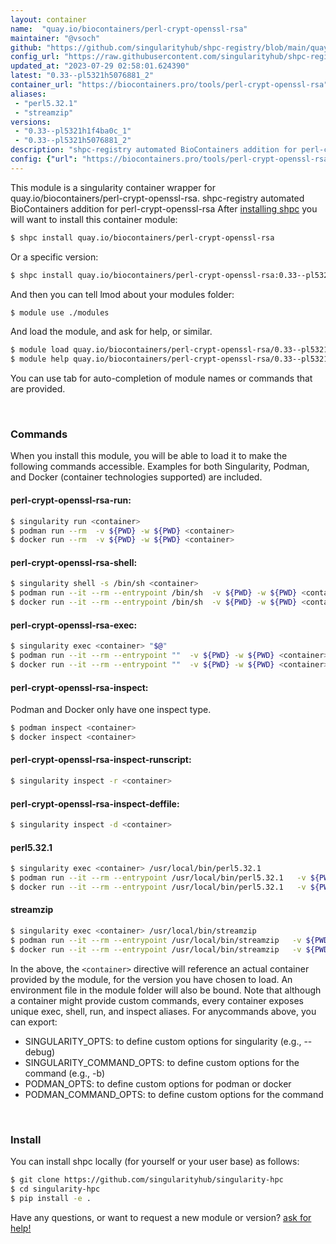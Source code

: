 ```yaml
---
layout: container
name:  "quay.io/biocontainers/perl-crypt-openssl-rsa"
maintainer: "@vsoch"
github: "https://github.com/singularityhub/shpc-registry/blob/main/quay.io/biocontainers/perl-crypt-openssl-rsa/container.yaml"
config_url: "https://raw.githubusercontent.com/singularityhub/shpc-registry/main/quay.io/biocontainers/perl-crypt-openssl-rsa/container.yaml"
updated_at: "2023-07-29 02:58:01.624390"
latest: "0.33--pl5321h5076881_2"
container_url: "https://biocontainers.pro/tools/perl-crypt-openssl-rsa"
aliases:
 - "perl5.32.1"
 - "streamzip"
versions:
 - "0.33--pl5321h1f4ba0c_1"
 - "0.33--pl5321h5076881_2"
description: "shpc-registry automated BioContainers addition for perl-crypt-openssl-rsa"
config: {"url": "https://biocontainers.pro/tools/perl-crypt-openssl-rsa", "maintainer": "@vsoch", "description": "shpc-registry automated BioContainers addition for perl-crypt-openssl-rsa", "latest": {"0.33--pl5321h5076881_2": "sha256:9df9d2ab158ef44c95bf5d4c74824851af635ca430373e6aca090dba42847346"}, "tags": {"0.33--pl5321h1f4ba0c_1": "sha256:d2440949b98ff36889e3d6dcfb466bec8d3af09f2cd6811d7b12765c448bdc9e", "0.33--pl5321h5076881_2": "sha256:9df9d2ab158ef44c95bf5d4c74824851af635ca430373e6aca090dba42847346"}, "docker": "quay.io/biocontainers/perl-crypt-openssl-rsa", "aliases": {"perl5.32.1": "/usr/local/bin/perl5.32.1", "streamzip": "/usr/local/bin/streamzip"}}
---
```


This module is a singularity container wrapper for quay.io/biocontainers/perl-crypt-openssl-rsa.
shpc-registry automated BioContainers addition for perl-crypt-openssl-rsa
After [installing shpc](#install) you will want to install this container module:


```bash
$ shpc install quay.io/biocontainers/perl-crypt-openssl-rsa
```

Or a specific version:

```bash
$ shpc install quay.io/biocontainers/perl-crypt-openssl-rsa:0.33--pl5321h5076881_2
```

And then you can tell lmod about your modules folder:

```bash
$ module use ./modules
```

And load the module, and ask for help, or similar.

```bash
$ module load quay.io/biocontainers/perl-crypt-openssl-rsa/0.33--pl5321h5076881_2
$ module help quay.io/biocontainers/perl-crypt-openssl-rsa/0.33--pl5321h5076881_2
```

You can use tab for auto-completion of module names or commands that are provided.

<br>

### Commands

When you install this module, you will be able to load it to make the following commands accessible.
Examples for both Singularity, Podman, and Docker (container technologies supported) are included.

#### perl-crypt-openssl-rsa-run:

```bash
$ singularity run <container>
$ podman run --rm  -v ${PWD} -w ${PWD} <container>
$ docker run --rm  -v ${PWD} -w ${PWD} <container>
```

#### perl-crypt-openssl-rsa-shell:

```bash
$ singularity shell -s /bin/sh <container>
$ podman run --it --rm --entrypoint /bin/sh  -v ${PWD} -w ${PWD} <container>
$ docker run --it --rm --entrypoint /bin/sh  -v ${PWD} -w ${PWD} <container>
```

#### perl-crypt-openssl-rsa-exec:

```bash
$ singularity exec <container> "$@"
$ podman run --it --rm --entrypoint ""  -v ${PWD} -w ${PWD} <container> "$@"
$ docker run --it --rm --entrypoint ""  -v ${PWD} -w ${PWD} <container> "$@"
```

#### perl-crypt-openssl-rsa-inspect:

Podman and Docker only have one inspect type.

```bash
$ podman inspect <container>
$ docker inspect <container>
```

#### perl-crypt-openssl-rsa-inspect-runscript:

```bash
$ singularity inspect -r <container>
```

#### perl-crypt-openssl-rsa-inspect-deffile:

```bash
$ singularity inspect -d <container>
```


#### perl5.32.1

```bash
$ singularity exec <container> /usr/local/bin/perl5.32.1
$ podman run --it --rm --entrypoint /usr/local/bin/perl5.32.1   -v ${PWD} -w ${PWD} <container> -c " $@"
$ docker run --it --rm --entrypoint /usr/local/bin/perl5.32.1   -v ${PWD} -w ${PWD} <container> -c " $@"
```


#### streamzip

```bash
$ singularity exec <container> /usr/local/bin/streamzip
$ podman run --it --rm --entrypoint /usr/local/bin/streamzip   -v ${PWD} -w ${PWD} <container> -c " $@"
$ docker run --it --rm --entrypoint /usr/local/bin/streamzip   -v ${PWD} -w ${PWD} <container> -c " $@"
```



In the above, the `<container>` directive will reference an actual container provided
by the module, for the version you have chosen to load. An environment file in the
module folder will also be bound. Note that although a container
might provide custom commands, every container exposes unique exec, shell, run, and
inspect aliases. For anycommands above, you can export:

 - SINGULARITY_OPTS: to define custom options for singularity (e.g., --debug)
 - SINGULARITY_COMMAND_OPTS: to define custom options for the command (e.g., -b)
 - PODMAN_OPTS: to define custom options for podman or docker
 - PODMAN_COMMAND_OPTS: to define custom options for the command

<br>

### Install

You can install shpc locally (for yourself or your user base) as follows:

```bash
$ git clone https://github.com/singularityhub/singularity-hpc
$ cd singularity-hpc
$ pip install -e .
```

Have any questions, or want to request a new module or version? [ask for help!](https://github.com/singularityhub/singularity-hpc/issues)
